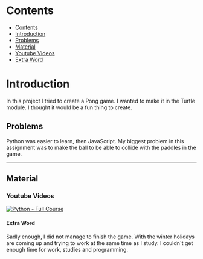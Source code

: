  # Contents 
 
- [Contents](#contents)
- [Introduction](#introduction)
- [Problems](#problems)
- [Material](#material)
- [Youtube Videos](#youtube-videos)
- [Extra Word](#extra-word)

# Introduction

In this project I tried to create a Pong game. 
I wanted to make it in the Turtle module.
I thought it would be a fun thing to create.


## Problems 

Python was easier to learn, then JavaScript.
My biggest problem in this assignment was to make the ball to be able to collide with the paddles in the game.


***


## Material


### Youtube Videos

[![Python - Full Course](http://img.youtube.com/vi/XKHEtdqhLK8&t/0.jpg)](http://www.youtube.com/watch?v=XKHEtdqhLK8&t)


#### Extra Word

Sadly enough, I did not manage to finish the game. 
With the winter holidays are coming up and trying to work at the same time as I study.
I couldn´t get enough time for work, studies and programming.
